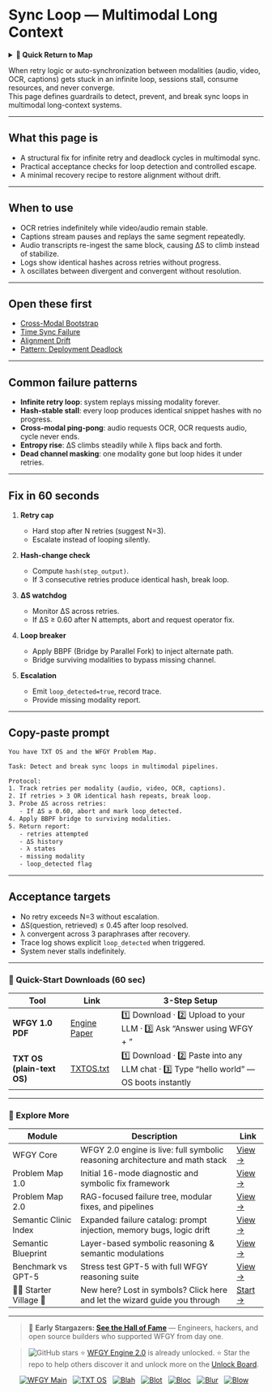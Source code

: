 # Sync Loop — Multimodal Long Context

<details>
  <summary><strong>🧭 Quick Return to Map</strong></summary>

<br>

  > You are in a sub-page of **Multimodal_LongContext**.  
  > To reorient, go back here:  
  >
  > - [**Multimodal_LongContext** — long-context reasoning across text, vision, and audio](./README.md)  
  > - [**WFGY Global Fix Map** — main Emergency Room, 300+ structured fixes](../README.md)  
  > - [**WFGY Problem Map 1.0** — 16 reproducible failure modes](../../README.md)  
  >
  > Think of this page as a desk within a ward.  
  > If you need the full triage and all prescriptions, return to the Emergency Room lobby.
</details>


When retry logic or auto-synchronization between modalities (audio, video, OCR, captions) gets stuck in an infinite loop, sessions stall, consume resources, and never converge.  
This page defines guardrails to detect, prevent, and break sync loops in multimodal long-context systems.

---

## What this page is
- A structural fix for infinite retry and deadlock cycles in multimodal sync.  
- Practical acceptance checks for loop detection and controlled escape.  
- A minimal recovery recipe to restore alignment without drift.

---

## When to use
- OCR retries indefinitely while video/audio remain stable.  
- Captions stream pauses and replays the same segment repeatedly.  
- Audio transcripts re-ingest the same block, causing ΔS to climb instead of stabilize.  
- Logs show identical hashes across retries without progress.  
- λ oscillates between divergent and convergent without resolution.

---

## Open these first
- [Cross-Modal Bootstrap](https://github.com/onestardao/WFGY/blob/main/ProblemMap/GlobalFixMap/Multimodal_LongContext/cross-modal-bootstrap.md)  
- [Time Sync Failure](https://github.com/onestardao/WFGY/blob/main/ProblemMap/GlobalFixMap/Multimodal_LongContext/time-sync-failure.md)  
- [Alignment Drift](https://github.com/onestardao/WFGY/blob/main/ProblemMap/GlobalFixMap/Multimodal_LongContext/alignment-drift.md)  
- [Pattern: Deployment Deadlock](https://github.com/onestardao/WFGY/blob/main/ProblemMap/deployment-deadlock.md)  

---

## Common failure patterns
- **Infinite retry loop**: system replays missing modality forever.  
- **Hash-stable stall**: every loop produces identical snippet hashes with no progress.  
- **Cross-modal ping-pong**: audio requests OCR, OCR requests audio, cycle never ends.  
- **Entropy rise**: ΔS climbs steadily while λ flips back and forth.  
- **Dead channel masking**: one modality gone but loop hides it under retries.

---

## Fix in 60 seconds
1. **Retry cap**  
   - Hard stop after N retries (suggest N=3).  
   - Escalate instead of looping silently.

2. **Hash-change check**  
   - Compute `hash(step_output)`.  
   - If 3 consecutive retries produce identical hash, break loop.

3. **ΔS watchdog**  
   - Monitor ΔS across retries.  
   - If ΔS ≥ 0.60 after N attempts, abort and request operator fix.

4. **Loop breaker**  
   - Apply BBPF (Bridge by Parallel Fork) to inject alternate path.  
   - Bridge surviving modalities to bypass missing channel.

5. **Escalation**  
   - Emit `loop_detected=true`, record trace.  
   - Provide missing modality report.

---

## Copy-paste prompt

```txt
You have TXT OS and the WFGY Problem Map.

Task: Detect and break sync loops in multimodal pipelines.

Protocol:
1. Track retries per modality (audio, video, OCR, captions).
2. If retries > 3 OR identical hash repeats, break loop.
3. Probe ΔS across retries:
   - If ΔS ≥ 0.60, abort and mark loop_detected.
4. Apply BBPF bridge to surviving modalities.
5. Return report:
   - retries attempted
   - ΔS history
   - λ states
   - missing modality
   - loop_detected flag
````

---

## Acceptance targets

* No retry exceeds N=3 without escalation.
* ΔS(question, retrieved) ≤ 0.45 after loop resolved.
* λ convergent across 3 paraphrases after recovery.
* Trace log shows explicit `loop_detected` when triggered.
* System never stalls indefinitely.

---

### 🔗 Quick-Start Downloads (60 sec)

| Tool                       | Link                                                                                                                                       | 3-Step Setup                                                                             |
| -------------------------- | ------------------------------------------------------------------------------------------------------------------------------------------ | ---------------------------------------------------------------------------------------- |
| **WFGY 1.0 PDF**           | [Engine Paper](https://github.com/onestardao/WFGY/blob/main/I_am_not_lizardman/WFGY_All_Principles_Return_to_One_v1.0_PSBigBig_Public.pdf) | 1️⃣ Download · 2️⃣ Upload to your LLM · 3️⃣ Ask “Answer using WFGY + <your question>”    |
| **TXT OS (plain-text OS)** | [TXTOS.txt](https://github.com/onestardao/WFGY/blob/main/OS/TXTOS.txt)                                                                     | 1️⃣ Download · 2️⃣ Paste into any LLM chat · 3️⃣ Type “hello world” — OS boots instantly |

---

### 🧭 Explore More

| Module                   | Description                                                                  | Link                                                                                               |
| ------------------------ | ---------------------------------------------------------------------------- | -------------------------------------------------------------------------------------------------- |
| WFGY Core                | WFGY 2.0 engine is live: full symbolic reasoning architecture and math stack | [View →](https://github.com/onestardao/WFGY/tree/main/core/README.md)                              |
| Problem Map 1.0          | Initial 16-mode diagnostic and symbolic fix framework                        | [View →](https://github.com/onestardao/WFGY/tree/main/ProblemMap/README.md)                        |
| Problem Map 2.0          | RAG-focused failure tree, modular fixes, and pipelines                       | [View →](https://github.com/onestardao/WFGY/blob/main/ProblemMap/rag-architecture-and-recovery.md) |
| Semantic Clinic Index    | Expanded failure catalog: prompt injection, memory bugs, logic drift         | [View →](https://github.com/onestardao/WFGY/blob/main/ProblemMap/SemanticClinicIndex.md)           |
| Semantic Blueprint       | Layer-based symbolic reasoning & semantic modulations                        | [View →](https://github.com/onestardao/WFGY/tree/main/SemanticBlueprint/README.md)                 |
| Benchmark vs GPT-5       | Stress test GPT-5 with full WFGY reasoning suite                             | [View →](https://github.com/onestardao/WFGY/tree/main/benchmarks/benchmark-vs-gpt5/README.md)      |
| 🧙‍♂️ Starter Village 🏡 | New here? Lost in symbols? Click here and let the wizard guide you through   | [Start →](https://github.com/onestardao/WFGY/blob/main/StarterVillage/README.md)                   |

---

> 👑 **Early Stargazers: [See the Hall of Fame](https://github.com/onestardao/WFGY/tree/main/stargazers)** —
> Engineers, hackers, and open source builders who supported WFGY from day one.

> <img src="https://img.shields.io/github/stars/onestardao/WFGY?style=social" alt="GitHub stars"> ⭐ [WFGY Engine 2.0](https://github.com/onestardao/WFGY/blob/main/core/README.md) is already unlocked. ⭐ Star the repo to help others discover it and unlock more on the [Unlock Board](https://github.com/onestardao/WFGY/blob/main/STAR_UNLOCKS.md).

<div align="center">

[![WFGY Main](https://img.shields.io/badge/WFGY-Main-red?style=flat-square)](https://github.com/onestardao/WFGY)
 
[![TXT OS](https://img.shields.io/badge/TXT%20OS-Reasoning%20OS-orange?style=flat-square)](https://github.com/onestardao/WFGY/tree/main/OS)
 
[![Blah](https://img.shields.io/badge/Blah-Semantic%20Embed-yellow?style=flat-square)](https://github.com/onestardao/WFGY/tree/main/OS/BlahBlahBlah)
 
[![Blot](https://img.shields.io/badge/Blot-Persona%20Core-green?style=flat-square)](https://github.com/onestardao/WFGY/tree/main/OS/BlotBlotBlot)
 
[![Bloc](https://img.shields.io/badge/Bloc-Reasoning%20Compiler-blue?style=flat-square)](https://github.com/onestardao/WFGY/tree/main/OS/BlocBlocBloc)
 
[![Blur](https://img.shields.io/badge/Blur-Text2Image%20Engine-navy?style=flat-square)](https://github.com/onestardao/WFGY/tree/main/OS/BlurBlurBlur)
 
[![Blow](https://img.shields.io/badge/Blow-Game%20Logic-purple?style=flat-square)](https://github.com/onestardao/WFGY/tree/main/OS/BlowBlowBlow)
 

</div>
